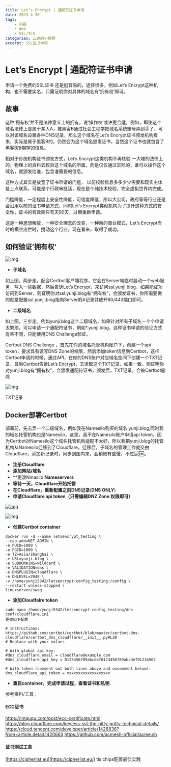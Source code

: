 ```yaml
---
title: Let’s Encrypt | 通配符证书申请
date: 2023-4-30
tags: 
    - 利器
    - Web
    - SSL/TLS
categories: 云迹的小教程
excerpt: SSL证书申请
---
```




# Let’s Encrypt | 通配符证书申请

申请一个免费的SSL证书 还是挺容易的，途径很多，例如Let’s Encrypt这种机构，也不需要实名，只需证明你对具体的域名有‘拥有权’即可。

## 故事

这种‘拥有权’并不是法律意义上的拥有，说‘操作权’或许更合适，例如，即使这个域名法律上是属于某人A，被黑客B通过社会工程学把域名系统账号弄到手了，可以对该域名设置各种DNS记录，那么这个域名在Let’s Encrypt证书颁发机构看来，实际是属于黑客B的，仍然会为这个域名颁发证书，当然这个证书也就包含了黑客B所期望的信息。

相对于传统机构证书颁发方式，Let’s Encrypt这类机构不再核验 一大堆的法律上的，物理上的资料去校验这个域名的所属，而是仅仅通过实际的，谁可以操作这个域名，就颁发给谁，包含谁需要的信息。

这种方式其实是放宽了证书申请的门槛， 以前校验信息多多少少需要和现实主体扯上点联系，可能是个行政审批活，现在是个纯技术校验，完全虚拟世界内完成。

门槛降低，一定程度上安全性降低，可信度降低，所以大公司，政府等等行业还是会沿用以前的证书申请方式，同时Let’s Encrypt类似机构为了提升这种方式的安全性，证书的有效期只有天90天，过期重新申请。

这是一种思想解放，一种安全理念的改变，一种新的商业模式，Let’s Encrypt当时的横空出世时，搅动这个行业，现在看来，取得了成功。

## 如何验证’拥有权‘

![img](https://blog-samliu-tech-1300751433.cos.ap-shanghai.myqcloud.com/wp-content/uploads/2022/08/image-8.png)

- **子域名**

如上图，两步走。配合Certbot客户端程序，它会在Server端临时启动一个web服务，写入一些数据，然后告诉Let’s Encrypt，来访问ssl.yunji.blog，如果能成功访问到Server，则证明你对ssl.yunji.blog有“拥有权”，会颁发证书，你所需要做的就是配置ssl.yunji.blog指向Server的A记录并放开80/443端口即可。

- **二级域名**

如上图，三步走。例如yunji.blog这个二级域名，如果针对所有子域名一个个申请太繁琐，可以申请一个通配符证书，例如*.yunji.blog，这种证书申请的验证方式有些不同，只能使用DNS Challenge验证。

Certbot DNS Challenge ，首先在你的域名托管机构账户下，创建一个api token，要求具有读写DNS Zone的权限，然后添加token信息到Certbot，这样Certbot申请的时候，通过API，在你的DNS账户对应域名空间下创建一个TXT记录，最后Certbot告诉Let’s Encrypt，去读取这个TXT记录，如果一致，则证明你对yunji.blog有“拥有权”，会颁发通配符证书，颁发后，TXT记录，会被Certbot删除

![img](https://blog-samliu-tech-1300751433.cos.ap-shanghai.myqcloud.com/wp-content/uploads/2022/08/cloudflare_DNS-TXT-1024x50.jpg)

TXT记录

## Docker部署Certbot

部署前，先去弄一个二级域名，例如我在Namesilo购买的域名 yunji.blog,同时我的域名托管机构也是Namesilo，这里，我不在Namesilo账户申请api token，因为Certbot对Namesilo这个域名托管机构适配不太好，所以我把yunji.blog的托管机构从Namesilo迁移到了Cloudflare，迁移后，子域名的管理工作就交由Cloudflare，添加新记录时，同步到国内来，会稍微有些慢，不过![🆗](https://s.w.org/images/core/emoji/14.0.0/svg/1f197.svg)。

- **注册Cloudflare**
- **添加网站/域名**
- **更改Nmasilo **Nameservers**
- **等待一天，Cloudflare开始托管**
- **在Cloudflare，重新配置之前DNS记录**(**DNS ONLY**)
- **申请Cloudflare api token（只需编辑DNZ Zone 权限即可）**

[![img](https://blog-samliu-tech-1300751433.cos.ap-shanghai.myqcloud.com/wp-content/uploads/2022/08/image-9-1024x378.png)](https://blog-samliu-tech-1300751433.cos.ap-shanghai.myqcloud.com/wp-content/uploads/2022/08/image-9.png)

![img](https://blog-samliu-tech-1300751433.cos.ap-shanghai.myqcloud.com/wp-content/uploads/2022/08/image-10.png)

- **创建Certbot container**

```
docker run -d --name letsencrypt_testing \
--cap-add=NET_ADMIN \
-e PUID=1000 \
-e PGID=1000 \
-e TZ=Asia/Shanghai \
-e URL=yunji.blog \
-e SUBDOMAINS=wildcard \
-e VALIDATION=dns \
-e DNSPLUGIN=cloudflare \
-e DHLEVEL=2048 \
-v /home/yunji5342/letsencrypt-config_testing:/config \
--restart unless-stopped \
linuxserver/swag
```

- **添加Cloudfalre token**

```
sudo nano /home/yunji5342/letsencrypt-config_testing/dns-conf/cloudflare.ini
更改如下配置
 
# Instructions: https://github.com/certbot/certbot/blob/master/certbot-dns-cloudflare/certbot_dns_cloudflare/__init__.py#L20
# Replace with your values
 
# With global api key:
#dns_cloudflare_email = cloudflare@example.com
#dns_cloudflare_api_key = 0123456789abcdef0123456789abcdef01234567
 
# With token (comment out both lines above and uncomment below):
dns_cloudflare_api_token = xxxxxxxxxxxxxxxxxxx
```

- **重启container，完成申请过程，查看证书和私钥**

  

参考资料/工具：

#### ECC证书

https://imququ.com/post/ecc-certificate.html
https://blog.cloudflare.com/keyless-ssl-the-nitty-gritty-technical-details/
https://cloud.tencent.com/developer/article/1426836?from=article.detail.1420663
https://github.com/acmesh-official/acme.sh

#### 证书测试工具

[https://cipherlist.eu](https://cipherlist.eu/) tls chips配置最佳实践
